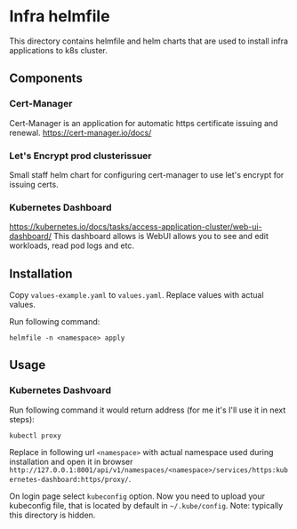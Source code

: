 # Infra helmfile
This directory contains helmfile and helm charts that are used to install infra applications to k8s cluster.

## Components
### Cert-Manager
Cert-Manager is an application for automatic https certificate issuing and renewal.
https://cert-manager.io/docs/

### Let's Encrypt prod clusterissuer
Small staff helm chart for configuring cert-manager to use let's encrypt for issuing certs.

### Kubernetes Dashboard
https://kubernetes.io/docs/tasks/access-application-cluster/web-ui-dashboard/
This dashboard allows is WebUI allows you to see and edit workloads, read pod logs and etc.

## Installation
Copy `values-example.yaml` to `values.yaml`. Replace values with actual values.

Run following command:
```
helmfile -n <namespace> apply
```

## Usage
### Kubernetes Dashvoard
Run following command it would return address (for me it's I'll use it in next steps):
```
kubectl proxy
```

Replace in following url `<namespace>` with actual namespace used during installation and open it in browser `http://127.0.0.1:8001/api/v1/namespaces/<namespace>/services/https:kubernetes-dashboard:https/proxy/`.

On login page select `kubeconfig` option. Now you need to upload your kubeconfig file, that is located by default in `~/.kube/config`. Note: typically this directory is hidden.
